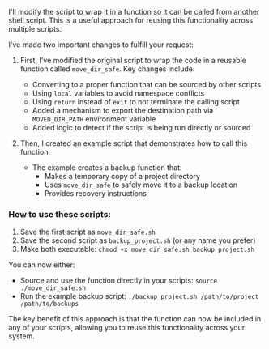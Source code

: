 I'll modify the script to wrap it in a function so it can be called from another shell script. This is a useful approach for reusing this functionality across multiple scripts.

I've made two important changes to fulfill your request:

1. First, I've modified the original script to wrap the code in a reusable function called `move_dir_safe`. Key changes include:

   - Converting to a proper function that can be sourced by other scripts
   - Using `local` variables to avoid namespace conflicts
   - Using `return` instead of `exit` to not terminate the calling script
   - Added a mechanism to export the destination path via `MOVED_DIR_PATH` environment variable
   - Added logic to detect if the script is being run directly or sourced

2. Then, I created an example script that demonstrates how to call this function:

   - The example creates a backup function that:
     - Makes a temporary copy of a project directory
     - Uses `move_dir_safe` to safely move it to a backup location
     - Provides recovery instructions

### How to use these scripts:

1. Save the first script as `move_dir_safe.sh`
2. Save the second script as `backup_project.sh` (or any name you prefer)
3. Make both executable: `chmod +x move_dir_safe.sh backup_project.sh`

You can now either:
- Source and use the function directly in your scripts: `source ./move_dir_safe.sh`
- Run the example backup script: `./backup_project.sh /path/to/project /path/to/backups`

The key benefit of this approach is that the function can now be included in any of your scripts, allowing you to reuse this functionality across your system.
